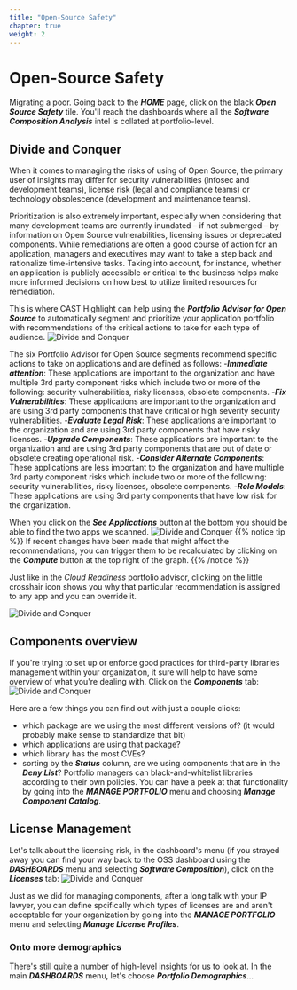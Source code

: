 ```yaml
---
title: "Open-Source Safety"
chapter: true
weight: 2
---
```


# Open-Source Safety
Migrating a poor. Going back to the ***HOME*** page, click on the black ***Open Source Safety*** tile. You'll reach the dashboards where all the ***Software Composition Analysis*** intel is collated at portfolio-level. 

## Divide and Conquer
When it comes to managing the risks of using of Open Source, the primary user of insights may differ for security vulnerabilities (infosec and development teams), license risk (legal and compliance teams) or technology obsolescence (development and maintenance teams).

Prioritization is also extremely important, especially when considering that many development teams are currently inundated – if not submerged – by information on Open Source vulnerabilities, licensing issues or deprecated components. While remediations are often a good course of action for an application, managers and executives may want to take a step back and rationalize time-intensive tasks. Taking into account, for instance, whether an application is publicly accessible or critical to the business helps make more informed decisions on how best to utilize limited resources for remediation.

This is where CAST Highlight can help using the ***Portfolio Advisor for Open Source*** to automatically segment and prioritize your application portfolio with recommendations of the critical actions to take for each type of audience.
![Divide and Conquer](/images/PortfolioSCA-1.png)

The six Portfolio Advisor for Open Source segments recommend specific actions to take on applications and are defined as follows:
-***Immediate attention***: These applications are important to the organization and have multiple 3rd party component risks which include two or more of the following: security vulnerabilities, risky licenses, obsolete components.
-***Fix Vulnerabilities***: These applications are important to the organization and are using 3rd party components that have critical or high severity security vulnerabilities.
-***Evaluate Legal Risk***: These applications are important to the organization and are using 3rd party components that have risky licenses.
-***Upgrade Components***: These applications are important to the organization and are using 3rd party components that are out of date or obsolete creating operational risk.
-***Consider Alternate Components***: These applications are less important to the organization and have multiple 3rd party component risks which include two or more of the following: security vulnerabilities, risky licenses, obsolete components.
-***Role Models***: These applications are using 3rd party components that have low risk for the organization.

When you click on the ***See Applications*** button at the bottom you should be able to find the two apps we scanned. 
![Divide and Conquer](/images/PortfolioSCA-2.png)
{{% notice tip %}}
If recent changes have been made that might affect the recommendations, you can trigger them to be recalculated by clicking on the ***Compute*** button at the top right of the graph.
{{% /notice %}}

Just like in the *Cloud Readiness* portfolio advisor, clicking on the little crosshair icon shows you why that particular recommendation is assigned to any app and you can override it. 

![Divide and Conquer](/images/PortfolioSCA-3.png)

## Components overview
If you're trying to set up or enforce good practices for third-party libraries management within your organization, it sure will help to have some overview of what you're dealing with. Click on the ***Components*** tab:
![Divide and Conquer](/images/PortfolioSCA-4.png)

Here are a few things you can find out with just a couple clicks:
- which package are we using the most different versions of? (it would probably make sense to standardize that bit)
- which applications are using that package?
- which library has the most CVEs?
- sorting by the ***Status*** column, are we using components that are in the ***Deny List***? Portfolio managers can black-and-whitelist libraries according to their own policies. You can have a peek at that functionality by going into the ***MANAGE PORTFOLIO*** menu and choosing ***Manage Component Catalog***.

## License Management
Let's talk about the licensing risk, in the dashboard's menu (if you strayed away you can find your way back to the OSS dashboard using the ***DASHBOARDS*** menu and selecting ***Software Composition***), click on the ***Licenses*** tab:
![Divide and Conquer](/images/PortfolioSCA-5.png)

Just as we did for managing components, after a long talk with your IP lawyer, you can define spcifically which types of licenses are and aren't acceptable for your organization by going into the ***MANAGE PORTFOLIO*** menu and selecting ***Manage License Profiles***.

### Onto more demographics
There's still quite a number of high-level insights for us to look at. In the main ***DASHBOARDS*** menu, let's choose ***Portfolio Demographics***...